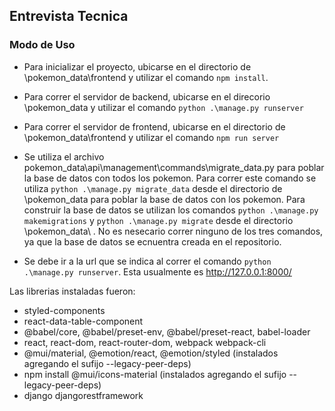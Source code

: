 ## Entrevista Tecnica

### Modo de Uso

* Para inicializar el proyecto, ubicarse en el directorio de \pokemon_data\frontend y utilizar el comando `npm install`.

* Para correr el servidor de backend, ubicarse en el direcorio \pokemon_data y utilizar el comando `python .\manage.py runserver`

* Para correr el servidor de frontend, ubicarse en el directorio de \pokemon_data\frontend  y utilizar el comando `npm run server`

* Se utiliza el archivo pokemon_data\api\management\commands\migrate_data.py para poblar la base de datos con todos los pokemon. Para correr este comando se utiliza `python .\manage.py migrate_data` desde el directorio de \pokemon_data para poblar la base de datos con los pokemon. Para construir la base de datos se utilizan los comandos `python .\manage.py makemigrations` y `python .\manage.py migrate` desde el directorio \pokemon_data\ . No es nesecario correr ninguno de los tres comandos, ya que la base de datos se ecnuentra creada en el repositorio. 

* Se debe ir a la url que se indica al correr el comando `python .\manage.py runserver`. Esta usualmente es http://127.0.0.1:8000/

Las librerias instaladas fueron:

* styled-components
* react-data-table-component
* @babel/core, @babel/preset-env, @babel/preset-react, babel-loader 
* react, react-dom, react-router-dom, webpack webpack-cli
* @mui/material, @emotion/react, @emotion/styled (instalados agregando el sufijo --legacy-peer-deps)
* npm install @mui/icons-material (instalados agregando el sufijo --legacy-peer-deps)
* django djangorestframework